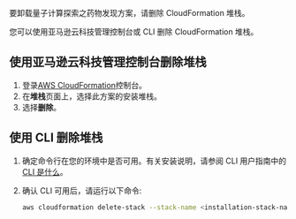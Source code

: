 要卸载量子计算探索之药物发现方案，请删除 CloudFormation 堆栈。

您可以使用亚马逊云科技管理控制台或 CLI 删除 CloudFormation 堆栈。

## 使用亚马逊云科技管理控制台删除堆栈

1. 登录[AWS CloudFormation][cloudformation-console]控制台。
2. 在**堆栈**页面上，选择此方案的安装堆栈。
3. 选择**删除**。

## 使用 CLI 删除堆栈

1. 确定命令行在您的环境中是否可用。有关安装说明，请参阅 CLI 用户指南中的[CLI 是什么][aws-cli]。
2. 确认 CLI 可用后，请运行以下命令:

   ```bash
   aws cloudformation delete-stack --stack-name <installation-stack-name>
   ```

[cloudformation-console]: https://console.aws.amazon.com/cloudformation/home
[aws-cli]: https://docs.aws.amazon.com/cli/latest/userguide/cli-chap-welcome.html
